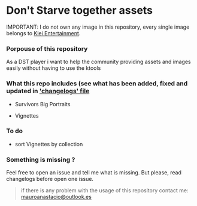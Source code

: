 # Don't Starve together assets

IMPORTANT: I do not own any image in this repository, every single image belongs to [Klei Entertainment](https://www.klei.com/).

### Porpouse of this repository

As a DST player i want to help the community providing assets and images easily  without having to use the ktools 

### What this repo includes (see what has been added, fixed and updated in ['changelogs' file](CHANGELOGS.md)

- Survivors Big Portraits

- Vignettes


### To do 
- sort Vignettes by collection


### Something is missing ?

Feel free to open an issue and tell me what is missing. But please, read changelogs before open one issue.

> if there is any problem with the usage of this repository contact me: mauroanastacio@outlook.es
